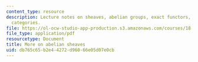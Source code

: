 ```yaml
---
content_type: resource
description: Lecture notes on sheaves, abelian groups, exact functors, and abelian
  categories.
file: https://ol-ocw-studio-app-production.s3.amazonaws.com/courses/18-726-algebraic-geometry-spring-2009/db765c65b2e44272d96066e05d07e0cb_MIT18_726s09_lec04_abelian_sheaves.pdf
file_type: application/pdf
resourcetype: Document
title: More on abelian sheaves
uid: db765c65-b2e4-4272-d960-66e05d07e0cb
---
```

